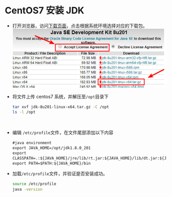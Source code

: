 # CentOS7 安装 JDK

* 打开浏览器，访问[下载页面](https://www.oracle.com/technetwork/java/javase/downloads/jdk8-downloads-2133151.html)，点击根据系统环境选择对应的下载包。 ![1553097670843](../.gitbook/assets/jdk-rpm-download.png)
*   将文件上传 centos7 系统，并解压至`/opt`目录下

    ```bash
    tar xvf jdk-8u201-linux-x64.tar.gz -C /opt
    ls -l /opt
    ```

    <img src="ls-l-opt.png" alt="" data-size="original">
*   编辑 `/etc/profile`文件，在文件尾部添加以下内容

    ```properties
    #java environment
    export JAVA_HOME=/opt/jdk1.8.0_201
    export CLASSPATH=.:${JAVA_HOME}/jre/lib/rt.jar:${JAVA_HOME}/lib/dt.jar:${JAVA_HOME}/lib/tools.jar
    export PATH=$PATH:${JAVA_HOME}/bin
    ```
*   加载`/etc/profile`文件，并验证是否安装成功。

    ```bash
    source /etc/profile
    java -version
    ```

    <img src="java-version.png" alt="" data-size="original">
